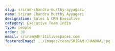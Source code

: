 ```yaml
---
slug: sriram-chandra-murthy-ayyagari
name: Sriram Chandra Murthy Ayyagari
designation: Sales & CRM Executive
category: Executive Team India
type: people
order: 38
email: sriram@dhritilivespaces.com
featuredImage: ../images/team/SRIRAM-CHANDRA.jpg
---
```

